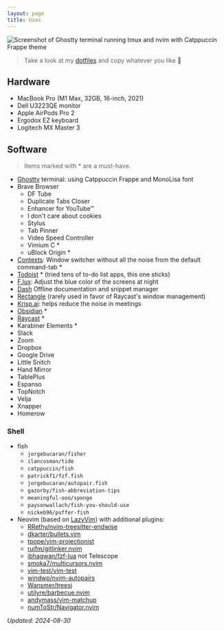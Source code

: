 ```yaml
---
layout: page
title: Uses
---
```


![Screenshot of Ghostty terminal running tmux and nvim with Catppuccin Frappe theme](/images/uses.webp)

> Take a look at my [dotfiles](https://github.com/AmmarCodes/dotfiles) and copy whatever you like 🤗

## Hardware

- MacBook Pro (M1 Max, 32GB, 16-inch, 2021)
- Dell U3223QE monitor
- Apple AirPods Pro 2
- Ergodox EZ keyboard
- Logitech MX Master 3

## Software

> Items marked with \* are a must-have.

- [Ghostty](https://mitchellh.com/ghostty) terminal: using Catppuccin Frappe and MonoLisa font
- Brave Browser
  - DF Tube
  - Duplicate Tabs Closer
  - Enhancer for YouTube™
  - I don't care about cookies
  - Stylus
  - Tab Pinner
  - Video Speed Controller
  - Vimium C \*
  - uBlock Origin \*
- [Contexts](https://contexts.co/): Window switcher without all the noise from the default command-tab \*
- [Todoist](https://todoist.com/r/ammar_alakkad_ykgkib) \* (tried tens of to-do list apps, this one sticks)
- [F.lux](https://justgetflux.com/): Adjust the blue color of the screens at night
- [Dash](https://kapeli.com/dash) Offline documentation and snippet manager
- [Rectangle](https://rectangleapp.com/) (rarely used in favor of Raycast's window management)
- [Krisp.ai](https://ref.krisp.ai/u/ud77570cbb): helps reduce the noise in meetings
- [Obsidian](https://obsidian.md/) \*
- [Raycast](https://www.raycast.com/) \*
- Karabiner Elements \*
- Slack
- Zoom
- Dropbox
- Google Drive
- Little Snitch
- Hand Mirror
- TablePlus
- Espanso
- TopNotch
- Velja
- Xnapper
- Homerow

### Shell

- fish
  - `jorgebucaran/fisher`
  - `ilancosman/tide`
  - `catppuccin/fish`
  - `patrickf1/fzf.fish`
  - `jorgebucaran/autopair.fish`
  - `gazorby/fish-abbreviation-tips`
  - `meaningful-ooo/sponge`
  - `paysonwallach/fish-you-should-use`
  - `nickeb96/puffer-fish`
- Neovim (based on [LazyVim](https://www.lazyvim.org/)) with additional plugins:
  - [RRethy/nvim-treesitter-endwise](https://github.com/RRethy/nvim-treesitter-endwise)
  - [dkarter/bullets.vim](https://github.com/dkarter/bullets.vim)
  - [tpope/vim-projectionist](https://github.com/tpope/vim-projectionist)
  - [ruifm/gitlinker.nvim](https://github.com/ruifm/gitlinker.nvim)
  - [ibhagwan/fzf-lua](https://github.com/ibhagwan/fzf-lua) not Telescope
  - [smoka7/multicursors.nvim](https://github.com/smoka7/multicursors.nvim)
  - [vim-test/vim-test](https://github.com/vim-test/vim-test)
  - [windwp/nvim-autopairs](https://github.com/windwp/nvim-autopairs)
  - [Wansmer/treesj](https://github.com/Wansmer/treesj)
  - [utilyre/barbecue.nvim](https://github.com/utilyre/barbecue.nvim)
  - [andymass/vim-matchup](https://github.com/andymass/vim-matchup)
  - [numToStr/Navigator.nvim](https://github.com/numToStr/Navigator.nvim)

_Updated: 2024-08-30_
